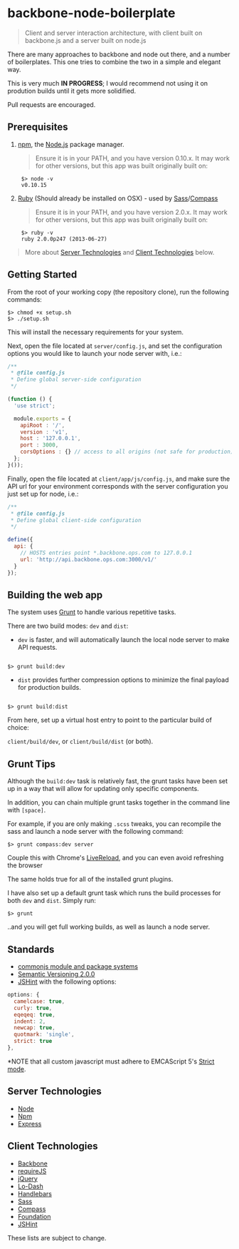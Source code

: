 # backbone-node-boilerplate
> Client and server interaction architecture, with  client built on backbone.js and a server built on node.js

There are many approaches to backbone and node out there, and a number of boilerplates. This one tries to combine the two in a simple and elegant way.

This is very much **IN PROGRESS**; I would recommend not using it on prodution builds until it gets more solidified.

Pull requests are encouraged.

## Prerequisites
1. [npm](https://npmjs.org/), the [Node.js](http://nodejs.org/) package manager.
   > Ensure it is in your PATH, and you have version 0.10.x. It may work for other versions, but this app was built originally built on:

        $> node -v
        v0.10.15

2. [Ruby](http://www.ruby-lang.org/en/) (Should already be installed on OSX) - used by [Sass](http://sass-lang.com/)/[Compass](http://compass-style.org/)
   > Ensure it is in your PATH, and you have version 2.0.x. It may work for other versions, but this app was built originally built on:

        $> ruby -v
        ruby 2.0.0p247 (2013-06-27)

> More about [Server Technologies](#server-technolgies) and [Client Technologies](#client-technologies) below.

## Getting Started

From the root of your working copy (the repository clone), run the following commands:

```shell
$> chmod +x setup.sh
$> ./setup.sh
```

This will install the necessary requirements for your system.

Next, open the file located at `server/config.js`, and set the configuration options you would like to launch your node server with, i.e.:

```js
/**
 * @file config.js
 * Define global server-side configuration
 */

(function () {
  'use strict';

  module.exports = {
    apiRoot : '/',
    version : 'v1',
    host : '127.0.0.1',
    port : 3000,
    corsOptions : {} // access to all origins (not safe for production)
  };
}());
```

Finally, open the file located at `client/app/js/config.js`, and make sure the API url for your environment corresponds with the server configuration you just set up for node, i.e.:

```js
/**
 * @file config.js
 * Define global client-side configuration
 */

define({
  api: {
    // HOSTS entries point *.backbone.ops.com to 127.0.0.1
    url: 'http://api.backbone.ops.com:3000/v1/'
  }
});
```

## Building the web app

The system uses [Grunt](http://gruntjs.com/) to handle various repetitive tasks.

There are two build modes: `dev` and `dist`:

- `dev` is faster, and will automatically launch the local node server to make API requests.

```shell

$> grunt build:dev

```

- `dist` provides further compression options to minimize the final payload for production builds.

```shell

$> grunt build:dist

```

From here, set up a virtual host entry to point to the particular build of choice:

`client/build/dev`, or `client/build/dist` (or both).

## Grunt Tips

Although the `build:dev` task is relatively fast, the grunt tasks have been set up in a way that will allow for updating only specific components.

In addition, you can chain multiple grunt tasks together in the command line with `[space]`.

For example, if you are only making `.scss` tweaks, you can recompile the sass and launch a node server with the following command:

```shell
$> grunt compass:dev server
```

Couple this with Chrome's [LiveReload](https://chrome.google.com/webstore/detail/livereload/jnihajbhpnppcggbcgedagnkighmdlei?hl=en), and you can even avoid refreshing the browser

The same holds true for all of the installed grunt plugins.

I have also set up a default grunt task which runs the build processes for both `dev` and `dist`. Simply run:

```shell
$> grunt
```

..and you will get full working builds, as well as launch a node server.


## Standards
- [commonjs module and package systems](http://wiki.commonjs.org/wiki/CommonJS)
- [Semantic Versioning 2.0.0](http://semver.org/)
- [JSHint](http://www.jshint.com/) with the following options:

```js
options: {
  camelcase: true,
  curly: true,
  eqeqeq: true,
  indent: 2,
  newcap: true,
  quotmark: 'single',
  strict: true
},
```

*NOTE that all custom javascript must adhere to EMCAScript 5's [Strict mode](https://developer.mozilla.org/en/JavaScript/Strict_mode).

## Server Technologies
- [Node](http://nodejs.org/api/)
- [Npm](https://npmjs.org/doc/)
- [Express](http://expressjs.com/api.html)

## Client Technologies
- [Backbone](http://backbonejs.org/)
- [requireJS](http://requirejs.org/)
- [jQuery](http://jquery.com/)
- [Lo-Dash](http://lodash.com/)
- [Handlebars](http://handlebarsjs.com/)
- [Sass](http://sass-lang.com/)
- [Compass](http://compass-style.org/)
- [Foundation](http://foundation.zurb.com/docs/)
- [JSHint](http://www.jshint.com/)

These lists are subject to change.